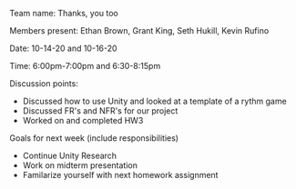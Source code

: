 
Team name: Thanks, you too

Members present: Ethan Brown, Grant King, Seth Hukill, Kevin Rufino

Date: 10-14-20 and 10-16-20

Time: 6:00pm-7:00pm and 6:30-8:15pm

Discussion points: 

 * Discussed how to use Unity and looked at a template of a rythm game
 * Discussed FR's and NFR's for our project 
 * Worked on and completed HW3

Goals for next week (include responsibilities)

 * Continue Unity Research
 * Work on midterm presentation
 * Familarize yourself with next homework assignment
